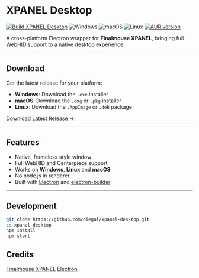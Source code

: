 # XPANEL Desktop

[![Build XPANEL Desktop](https://github.com/diegul/xpanel-desktop/actions/workflows/build.yml/badge.svg)](https://github.com/diegul/xpanel-desktop/actions/workflows/build.yml)
![Windows](https://img.shields.io/badge/Windows-windows--latest-blue?logo=windows)
![macOS](https://img.shields.io/badge/macOS-macos--latest-lightgrey?logo=apple)
![Linux](https://img.shields.io/badge/Linux-ubuntu--latest-orange?logo=ubuntu)
[![AUR version](https://img.shields.io/aur/version/xpanel-desktop-bin?logo=arch-linux)](https://aur.archlinux.org/packages/xpanel-desktop-bin)

A cross-platform Electron wrapper for **Finalmouse XPANEL**, bringing full WebHID support to a native desktop experience.

---

## Download

Get the latest release for your platform:

- **Windows**: Download the `.exe` installer
- **macOS**: Download the `.dmg` or `.pkg` installer  
- **Linux**: Download the `.AppImage` or `.deb` package

[Download Latest Release →](https://github.com/diegul/xpanel-desktop/releases/latest)

---

## Features
- Native, frameless style window
- Full WebHID and Centerpiece support
- Works on **Windows**, **Linux** and **macOS**
- No node.js in renderer
- Built with [Electron](https://www.electronjs.org/) and [electron-builder](https://www.electron.build/)

---

## Development

```bash
git clone https://github.com/diegul/xpanel-desktop.git
cd xpanel-desktop
npm install
npm start
```

## Credits

[Finalmouse XPANEL](https://xpanel.finalmouse.com/)
[Electron](https://www.electronjs.org/)
